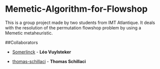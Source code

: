 # Memetic-Algorithm-for-Flowshop

This is a group project made by two students from IMT Atlantique.
It deals with the resolution of the permutation flowshop problem by using a Memetic metaheuristic.

##Collaborators

* [Somerlinck](https://github.com/Somerlinck) -
**Léo Vuylsteker**

* [thomas-schillaci](https://github.com/thomas-schillaci) -
**Thomas Schillaci**